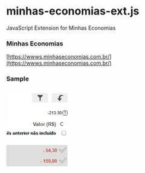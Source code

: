 # minhas-economias-ext.js
JavaScript Extension for Minhas Economias

### Minhas Economias
[https://wwws.minhaseconomias.com.br/](https://wwws.minhaseconomias.com.br/)

### Sample
![Sample from Minhas Economias](sample.png)
